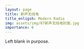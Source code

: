 ```yaml
---
layout: page
title: 新声无线电
title_enligsh: Modern Radio
img: assets/img/07新声无线电封面.jpg
importance: 6
---
```


Left blank in purpose.
